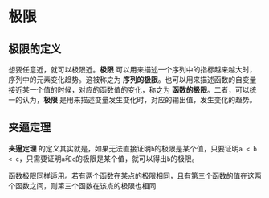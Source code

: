 # 极限

## 极限的定义

想要任意近，就可以极限近。**极限** 可以用来描述一个序列中的指标越来越大时，序列中的元素变化趋势。这被称之为 **序列的极限**。也可以用来描述函数的自变量接近某一个值的时候，对应的函数值的变化，称之为 **函数的极限**。二者，可以统一的认为，**极限** 是用来描述变量发生变化时，对应的输出值，发生变化的趋势。

## 夹逼定理

**夹逼定理** 的定义其实就是，如果无法直接证明`b`的极限是某个值，只要证明`a < b < c`，只需要证明`a`和`c`的极限是某个值，就可以得出`b`的极限。

函数极限同样适用。若有两个函数在某点的极限相同，且有第三个函数的值在这两个函数之间，则第三个函数在该点的极限也相同

